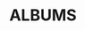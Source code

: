 ---
layout: album_gallery
resource: instagram
title: "ALBUMS"
description: "archive"
active: gallery
header-img: "img/gallery-bg.jpg"
images:
- image_path: /leileinavie/binkini/20240530_220008_446804691_18040766764855820_3329502554175813367_n.jpg
  gallery-folder: /gallery/leileinavie/binkini/
  gallery-name: binkini
  gallery-date: April 2025
---